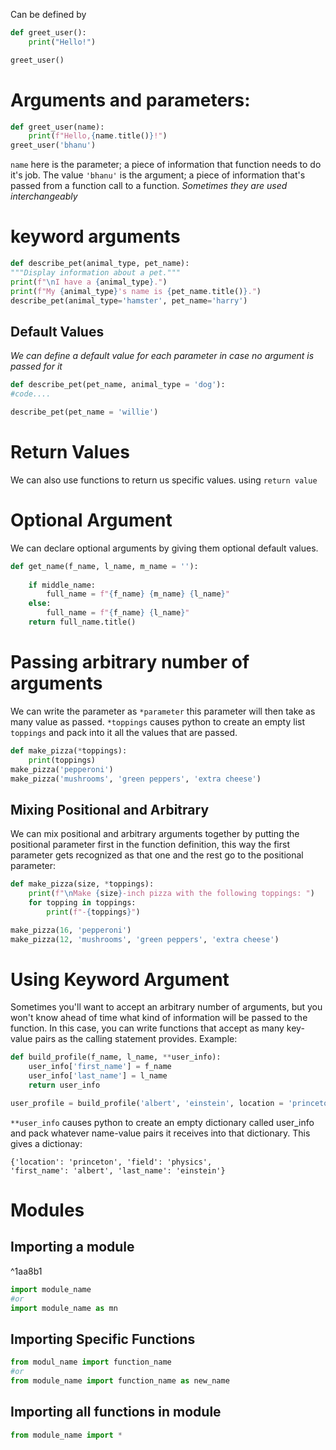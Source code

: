 Can be defined by 
```python
def greet_user():
	print("Hello!")

greet_user()
```
# Arguments and parameters:
```python
def greet_user(name):
	print(f"Hello,{name.title()}!")
greet_user('bhanu')
```
`name` here is the parameter; a piece of information that function needs to do it's job. The value `'bhanu'` is the argument; a piece of information that's passed from a function call to a function. 
*Sometimes they are used interchangeably*
# keyword arguments
```python
def describe_pet(animal_type, pet_name):
"""Display information about a pet."""
print(f"\nI have a {animal_type}.")
print(f"My {animal_type}'s name is {pet_name.title()}.")
describe_pet(animal_type='hamster', pet_name='harry')
```

## Default Values
*We can define a default value for each parameter in case no argument is passed for it*
```python
def describe_pet(pet_name, animal_type = 'dog'):
#code....

describe_pet(pet_name = 'willie')
```

# Return Values
We can also use functions to return us specific values.
using `return value`

# Optional Argument
We can declare optional arguments by giving them optional default values.
```python
def get_name(f_name, l_name, m_name = ''):
	
	if middle_name:
		full_name = f"{f_name} {m_name} {l_name}"
	else:
		full_name = f"{f_name} {l_name}"
	return full_name.title()
```

# Passing arbitrary number of arguments
We can write the parameter as `*parameter` this parameter will then take as many value as passed. `*toppings` causes python to create an empty list `toppings` and pack into it all the values that are passed. 
```python
def make_pizza(*toppings):
	print(toppings)
make_pizza('pepperoni')
make_pizza('mushrooms', 'green peppers', 'extra cheese')
```

## Mixing Positional and Arbitrary
We can mix positional and arbitrary arguments together by putting the positional parameter first in the function definition, this way the first parameter gets recognized as that one and the rest go to the positional parameter:
```python
def make_pizza(size, *toppings):
	print(f"\nMake {size}-inch pizza with the following toppings: ")
	for topping in toppings:
		print(f"-{toppings}")

make_pizza(16, 'pepperoni')
make_pizza(12, 'mushrooms', 'green peppers', 'extra cheese')
```

# Using Keyword Argument
Sometimes you'll want to accept an arbitrary number of arguments, but you won't know ahead of time what kind of information will be passed to the function. In this case, you can write functions that accept as many key-value pairs as the calling statement provides.
Example:
```python
def build_profile(f_name, l_name, **user_info):
	user_info['first_name'] = f_name
	user_info['last_name'] = l_name
	return user_info

user_profile = build_profile('albert', 'einstein', location = 'princeton', field = 'physics')
```
`**user_info` causes python to create an empty dictionary called user_info and pack whatever name-value pairs it receives into that dictionary.
This gives a dictionay:
```
{'location': 'princeton', 'field': 'physics',
'first_name': 'albert', 'last_name': 'einstein'}
```
# Modules

## Importing a module

^1aa8b1

```python
import module_name
#or
import module_name as mn
```
## Importing Specific Functions
```python
from modul_name import function_name
#or
from module_name import function_name as new_name
```

## Importing all functions in module
```python
from module_name import *
```
